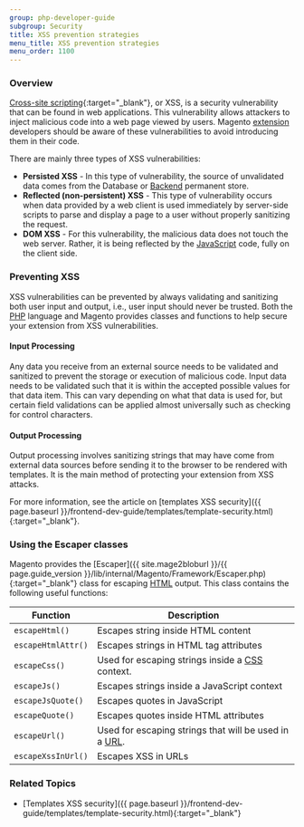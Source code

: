 ```yaml
---
group: php-developer-guide
subgroup: Security
title: XSS prevention strategies
menu_title: XSS prevention strategies
menu_order: 1100
---
```


### Overview

[Cross-site scripting](https://en.wikipedia.org/wiki/Cross-site_scripting){:target="_blank"}, or XSS, is a security vulnerability that can be found in web applications. This vulnerability allows attackers to inject malicious code into a web page viewed by users. Magento [extension](https://glossary.magento.com/extension) developers should be aware of these vulnerabilities to avoid introducing them in their code.

There are mainly three types of XSS vulnerabilities:

* **Persisted XSS** - In this type of vulnerability, the source of unvalidated data comes from the Database or [Backend](https://glossary.magento.com/Backend) permanent store.
* **Reflected (non-persistent) XSS** - This type of vulnerability occurs when data provided by a web client is used immediately by server-side scripts to parse and display a page to a user without properly sanitizing the request.
* **DOM XSS** - For this vulnerability, the malicious data does not touch the web server. Rather, it is being reflected by the [JavaScript](https://glossary.magento.com/JavaScript) code, fully on the client side.

### Preventing XSS

XSS vulnerabilities can be prevented by always validating and sanitizing both user input and output, i.e., user input should never be trusted. Both the [PHP](https://glossary.magento.com/PHP) language and Magento provides classes and functions to help secure your extension from XSS vulnerabilities.

#### Input Processing

Any data you receive from an external source needs to be validated and sanitized to prevent the storage or execution of malicious code. Input data needs to be validated such that it is within the accepted possible values for that data item. This can vary depending on what that data is used for, but certain field validations can be applied almost universally such as checking for control characters.

#### Output Processing

Output processing involves sanitizing strings that may have come from external data sources before sending it to the browser to be rendered with templates. It is the main method of protecting your extension from XSS attacks.

For more information, see the article on [templates XSS security]({{ page.baseurl }}/frontend-dev-guide/templates/template-security.html){:target="_blank"}.

### Using the Escaper classes

Magento provides the [Escaper]({{ site.mage2bloburl }}/{{ page.guide_version }}/lib/internal/Magento/Framework/Escaper.php){:target="_blank"} class for escaping [HTML](https://glossary.magento.com/HTML) output. This class contains the following useful functions:

Function | Description
--- | ---
`escapeHtml()` | Escapes string inside HTML content
`escapeHtmlAttr()` | Escapes strings in HTML tag attributes
`escapeCss()` | Used for escaping strings inside a [CSS](https://glossary.magento.com/CSS) context.
`escapeJs()` | Escapes strings inside a JavaScript context
`escapeJsQuote()` | Escapes quotes in JavaScript
`escapeQuote()` | Escapes quotes inside HTML attributes
`escapeUrl()` | Used for escaping strings that will be used in a [URL](https://glossary.magento.com/URL).
`escapeXssInUrl()` | Escapes XSS in URLs

### Related Topics

* [Templates XSS security]({{ page.baseurl }}/frontend-dev-guide/templates/template-security.html){:target="_blank"}
